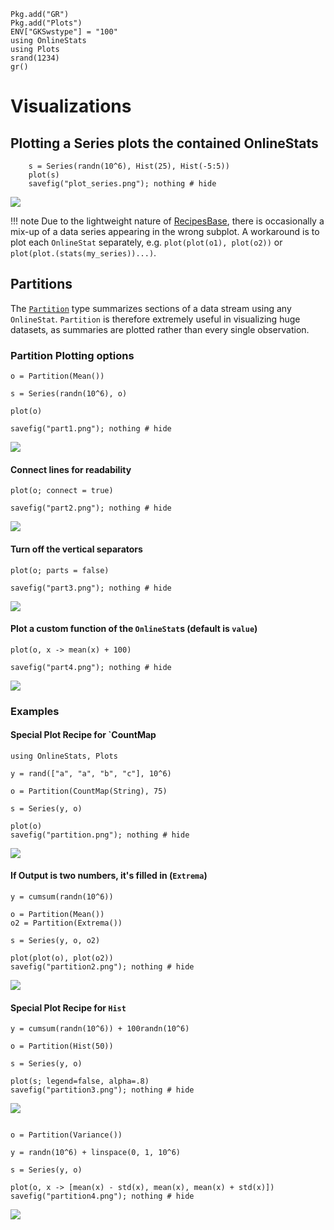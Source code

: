 ```@setup setup
Pkg.add("GR")
Pkg.add("Plots")
ENV["GKSwstype"] = "100"
using OnlineStats
using Plots
srand(1234)
gr()
```

# Visualizations

## Plotting a Series plots the contained OnlineStats

```@example setup
    s = Series(randn(10^6), Hist(25), Hist(-5:5))
    plot(s)
    savefig("plot_series.png"); nothing # hide
```

![](plot_series.png)


!!! note
    Due to the lightweight nature of [RecipesBase](https://github.com/JuliaPlots/RecipesBase.jl), there is occasionally a mix-up of a data series appearing in the wrong subplot.  A workaround is to plot each `OnlineStat` separately, e.g. `plot(plot(o1), plot(o2))` or `plot(plot.(stats(my_series))...)`.

## Partitions

The [`Partition`](@ref) type summarizes sections of a data stream using any `OnlineStat`. 
`Partition` is therefore extremely useful in visualizing huge datasets, as summaries are plotted
rather than every single observation.  

### Partition Plotting options

```@example setup
o = Partition(Mean())

s = Series(randn(10^6), o)

plot(o)  

savefig("part1.png"); nothing # hide  
```

![](part1.png)

#### Connect lines for readability

```@example setup
plot(o; connect = true)

savefig("part2.png"); nothing # hide  
```

![](part2.png)

#### Turn off the vertical separators

```@example setup
plot(o; parts = false)

savefig("part3.png"); nothing # hide  
```

![](part3.png)

#### Plot a custom function of the `OnlineStat`s (default is `value`)

```@example setup
plot(o, x -> mean(x) + 100)

savefig("part4.png"); nothing # hide  
```

![](part4.png)

### Examples

#### Special Plot Recipe for `CountMap

```@example setup
using OnlineStats, Plots

y = rand(["a", "a", "b", "c"], 10^6)

o = Partition(CountMap(String), 75)

s = Series(y, o)

plot(o)
savefig("partition.png"); nothing # hide
```

![](partition.png)

#### If Output is two numbers, it's filled in (`Extrema`)

```@example setup
y = cumsum(randn(10^6))

o = Partition(Mean())
o2 = Partition(Extrema())

s = Series(y, o, o2)

plot(plot(o), plot(o2))
savefig("partition2.png"); nothing # hide
```

![](partition2.png)


#### Special Plot Recipe for `Hist`

```@example setup
y = cumsum(randn(10^6)) + 100randn(10^6)

o = Partition(Hist(50))

s = Series(y, o)

plot(s; legend=false, alpha=.8)
savefig("partition3.png"); nothing # hide
```

![](partition3.png)

```@example setup

o = Partition(Variance())

y = randn(10^6) + linspace(0, 1, 10^6)

s = Series(y, o)

plot(o, x -> [mean(x) - std(x), mean(x), mean(x) + std(x)])
savefig("partition4.png"); nothing # hide
```
![](partition4.png)

